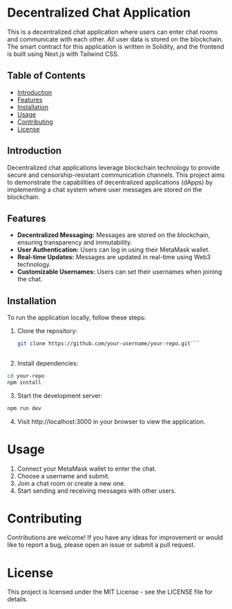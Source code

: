 # Decentralized Chat Application

This is a decentralized chat application where users can enter chat rooms and communicate with each other. All user data is stored on the blockchain. The smart contract for this application is written in Solidity, and the frontend is built using Next.js with Tailwind CSS.

## Table of Contents

- [Introduction](#introduction)
- [Features](#features)
- [Installation](#installation)
- [Usage](#usage)
- [Contributing](#contributing)
- [License](#license)

## Introduction

Decentralized chat applications leverage blockchain technology to provide secure and censorship-resistant communication channels. This project aims to demonstrate the capabilities of decentralized applications (dApps) by implementing a chat system where user messages are stored on the blockchain.

## Features

- **Decentralized Messaging:** Messages are stored on the blockchain, ensuring transparency and immutability.
- **User Authentication:** Users can log in using their MetaMask wallet.
- **Real-time Updates:** Messages are updated in real-time using Web3 technology.
- **Customizable Usernames:** Users can set their usernames when joining the chat.

## Installation

To run the application locally, follow these steps:

1. Clone the repository:

   ```bash
   git clone https://github.com/your-username/your-repo.git```
  
2. Install dependencies:

```bash
cd your-repo
npm install
```

3. Start the development server:

```bash
npm run dev
```

4. Visit http://localhost:3000 in your browser to view the application.

# Usage

1. Connect your MetaMask wallet to enter the chat.
2. Choose a username and submit.
3. Join a chat room or create a new one.
4. Start sending and receiving messages with other users.

# Contributing

Contributions are welcome! If you have any ideas for improvement or would like to report a bug, please open an issue or submit a pull request.

# License

This project is licensed under the MIT License - see the LICENSE file for details.


